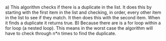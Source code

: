 a) This algorithm checks if there is a duplicate in the list. It does this by starting with the first item in the list and checking, in order, every other item in the list to see if they match. It then does this with the second item. When it finds a duplicate it returns true. 
B) Because there are is a for loop within a for loop (a nested loop). This means in the worst case the algorithm will have to check through n*n times to find the duplicate. 
